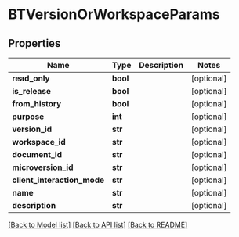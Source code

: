 # BTVersionOrWorkspaceParams

## Properties
Name | Type | Description | Notes
------------ | ------------- | ------------- | -------------
**read_only** | **bool** |  | [optional] 
**is_release** | **bool** |  | [optional] 
**from_history** | **bool** |  | [optional] 
**purpose** | **int** |  | [optional] 
**version_id** | **str** |  | [optional] 
**workspace_id** | **str** |  | [optional] 
**document_id** | **str** |  | [optional] 
**microversion_id** | **str** |  | [optional] 
**client_interaction_mode** | **str** |  | [optional] 
**name** | **str** |  | [optional] 
**description** | **str** |  | [optional] 

[[Back to Model list]](../README.md#documentation-for-models) [[Back to API list]](../README.md#documentation-for-api-endpoints) [[Back to README]](../README.md)


